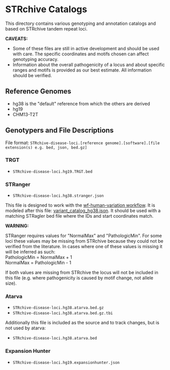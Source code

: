 # STRchive Catalogs

This directory contains various genotyping and annotation catalogs and based on STRchive tandem repeat loci.

**CAVEATS:**
- Some of these files are still in active development and should be used with care. The specific coordinates and motifs chosen can affect genotyping accuracy.
- Information about the overall pathogenicity of a locus and about specific ranges and motifs is provided as our best estimate. All information should be verified.

## Reference Genomes

- hg38 is the "default" reference from which the others are derived
- hg19
- CHM13-T2T

## Genotypers and File Descriptions

File format:
`STRchive-disease-loci.[reference genome].[software].[file extension(s) e.g. bed, json, bed.gz]`

### TRGT
- `STRchive-disease-loci.hg19.TRGT.bed`

### STRanger
- `STRchive-disease-loci.hg38.stranger.json`

This file is designed to work with the [wf-human-variation workflow](https://github.com/epi2me-labs/wf-human-variation/tree/master). It is modeled after this file: [variant_catalog_hg38.json](https://github.com/epi2me-labs/wf-human-variation/blob/master/data/variant_catalog_hg38.json). It should be used with a matching STRagler bed file where the IDs and start coordinates match.

**WARNING:**  

STRanger requires values for "NormalMax" and "PathologicMin". For some loci these values may be missing from STRchive because they could not be verified from the literature. In cases where one of these values is missing it will be inferred as such:  
PathologicMin = NormalMax + 1  
NormalMax = PathologicMin - 1  

If both values are missing from STRchive the locus will not be included in this file (e.g. where pathogenicity is caused by motif change, not allele size).

### Atarva

- `STRchive-disease-loci.hg38.atarva.bed.gz`
- `STRchive-disease-loci.hg38.atarva.bed.gz.tbi`

Additionally this file is included as the source and to track changes, but is not used by atarva:  
- `STRchive-disease-loci.hg38.atarva.bed`

### Expansion Hunter
- `STRchive-disease-loci.hg19.expansionhunter.json`
